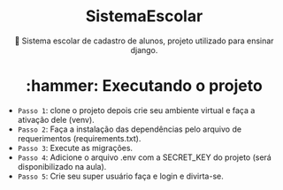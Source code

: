 <h1 align="center">SistemaEscolar</h1>

<p align="center">🚀 Sistema escolar de cadastro de alunos, projeto utilizado para ensinar django. </p>

<h1 align="center"> :hammer: Executando o projeto </h1>

- `Passo 1`: clone o projeto depois crie seu ambiente virtual e faça a ativação dele (venv).
- `Passo 2`: Faça a instalação das dependências pelo arquivo de requerimentos (requirements.txt).
- `Passo 3`: Execute as migrações.
- `Passo 4`: Adicione o arquivo .env com a SECRET_KEY do projeto (será disponibilizado na aula).
- `Passo 5`: Crie seu super usuário faça e login e divirta-se.
